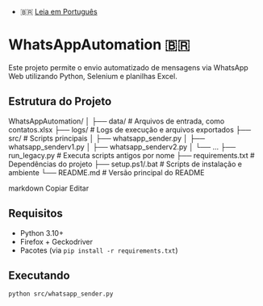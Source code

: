 
- 🇧🇷 [Leia em Português](README_portugues.md)


# WhatsAppAutomation 🇧🇷

Este projeto permite o envio automatizado de mensagens via WhatsApp Web utilizando Python, Selenium e planilhas Excel.

## Estrutura do Projeto

WhatsAppAutomation/
│
├── data/ # Arquivos de entrada, como contatos.xlsx
├── logs/ # Logs de execução e arquivos exportados
├── src/ # Scripts principais
│ ├── whatsapp_sender.py
│ ├── whatsapp_senderv1.py
│ ├── whatsapp_senderv2.py
│ └── ...
├── run_legacy.py # Executa scripts antigos por nome
├── requirements.txt # Dependências do projeto
├── setup.ps1/.bat # Scripts de instalação e ambiente
└── README.md # Versão principal do README

markdown
Copiar
Editar

## Requisitos

- Python 3.10+
- Firefox + Geckodriver
- Pacotes (via `pip install -r requirements.txt`)

## Executando

```bash
python src/whatsapp_sender.py

